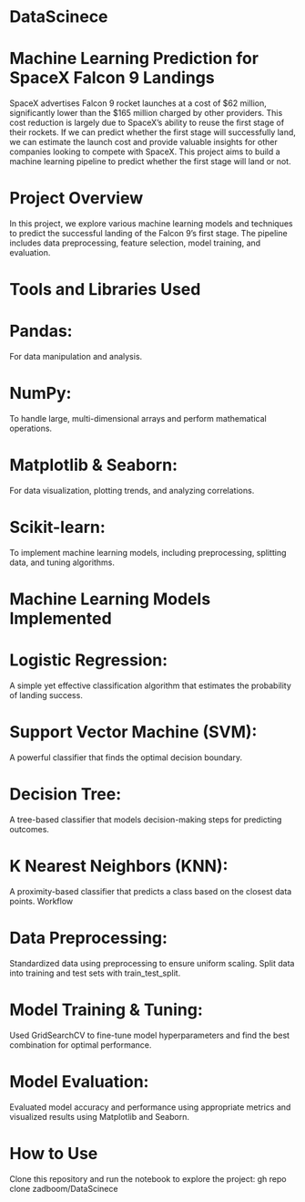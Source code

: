 # DataScinece
# Machine Learning Prediction for SpaceX Falcon 9 Landings
SpaceX advertises Falcon 9 rocket launches at a cost of $62 million, significantly lower than the $165 million charged by other providers. This cost reduction is largely due to SpaceX’s ability to reuse the first stage of their rockets. If we can predict whether the first stage will successfully land, we can estimate the launch cost and provide valuable insights for other companies looking to compete with SpaceX. This project aims to build a machine learning pipeline to predict whether the first stage will land or not.

# Project Overview
In this project, we explore various machine learning models and techniques to predict the successful landing of the Falcon 9’s first stage. The pipeline includes data preprocessing, feature selection, model training, and evaluation.

# Tools and Libraries Used
# Pandas:
For data manipulation and analysis.
# NumPy:
To handle large, multi-dimensional arrays and perform mathematical operations.
# Matplotlib & Seaborn: 
For data visualization, plotting trends, and analyzing correlations.
# Scikit-learn:
To implement machine learning models, including preprocessing, splitting data, and tuning algorithms.
# Machine Learning Models Implemented
# Logistic Regression:
A simple yet effective classification algorithm that estimates the probability of landing success.
# Support Vector Machine (SVM):
A powerful classifier that finds the optimal decision boundary.
# Decision Tree:
A tree-based classifier that models decision-making steps for predicting outcomes.
# K Nearest Neighbors (KNN): 
A proximity-based classifier that predicts a class based on the closest data points.
Workflow
# Data Preprocessing:
Standardized data using preprocessing to ensure uniform scaling.
Split data into training and test sets with train_test_split.
# Model Training & Tuning:
Used GridSearchCV to fine-tune model hyperparameters and find the best combination for optimal performance.
# Model Evaluation:
Evaluated model accuracy and performance using appropriate metrics and visualized results using Matplotlib and Seaborn.
# How to Use
Clone this repository and run the notebook to explore the project:
gh repo clone zadboom/DataScinece

